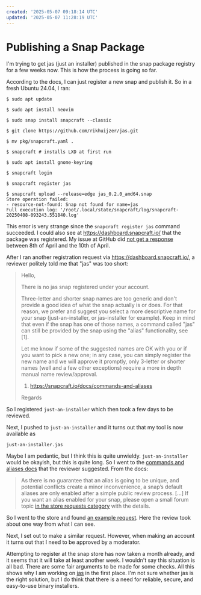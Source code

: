 ```yaml
---
created: '2025-05-07 09:18:14 UTC'
updated: '2025-05-07 11:28:19 UTC'
---
```


# Publishing a Snap Package

I'm trying to get jas (just an installer) published in the snap package registry for a few weeks now. This is how the process is going so far.

According to the docs, I can just register a new snap and publish it.
So in a fresh Ubuntu 24.04, I ran:

```raw
$ sudo apt update

$ sudo apt install neovim

$ sudo snap install snapcraft --classic

$ git clone https://github.com/rikhuijzer/jas.git

$ mv pkg/snapcraft.yaml .

$ snapcraft # installs LXD at first run

$ sudo apt install gnome-keyring

$ snapcraft login

$ snapcraft register jas

$ snapcraft upload --release=edge jas_0.2.0_amd64.snap
Store operation failed:
- resource-not-found: Snap not found for name=jas
Full execution log: '/root/.local/state/snapcraft/log/snapcraft-20250408-093243.551840.log'
```

This error is very strange since the `snapcraft register jas` command succeeded. I could also see at <https://dashboard.snapcraft.io/> that the package was registered. My issue at GitHub did [not get a response](https://github.com/canonical/snapcraft/issues/5382) between 8th of April and the 10th of April.

After I ran another registration request via <https://dashboard.snapcraft.io/>, a reviewer politely told me that "jas" was too short:

> Hello,
>
> There is no jas snap registered under your account.
>
> Three-letter and shorter snap names are too generic and don't provide a good idea of what the snap actually is or does. For that reason, we prefer and suggest you select a more descriptive name for your snap (just-an-installer, or jas-installer for example). Keep in mind that even if the snap has one of those names, a command called "jas" can still be provided by the snap using the "alias" functionality, see [1].
>
> Let me know if some of the suggested names are OK with you or if you want to pick a new one; in any case, you can simply register the new name and we will approve it promptly, only 3-letter or shorter names (well and a few other exceptions) require a more in depth manual name review/approval.
>
> 1. https://snapcraft.io/docs/commands-and-aliases
>
> Regards

So I registered `just-an-installer` which then took a few days to be reviewed.

Next, I pushed to `just-an-installer` and it turns out that my tool is now available as

```raw
just-an-installer.jas
```

Maybe I am pedantic, but I think this is quite unwieldy. `just-an-installer` would be okayish, but this is quite long. So I went to the [commands and aliases docs](https://snapcraft.io/docs/commands-and-aliases) that the reviewer suggested.
From the docs:

> As there is no guarantee that an alias is going to be unique, and potential conflicts create a minor inconvenience, a snap’s default aliases are only enabled after a simple public review process.
> [...]
> If you want an alias enabled for your snap, please open a small forum topic [in the store requests category](https://forum.snapcraft.io/c/store-requests) with the details.

So I went to the store and found [an example request](https://forum.snapcraft.io/t/request-alias-for-genio-tools/46686). Here the review took about one way from what I can see.

Next, I set out to make a similar request.
However, when making an account it turns out that I need to be approved by a moderator.

Attempting to register at the snap store has now taken a month already, and it seems that it will take at least another week.
I wouldn't say this situation is all bad.
There are some fair arguments to be made for some checks.
All this shows why I am working on [jas](https://github.com/rikhuijzer/jas) in the first place.
I'm not sure whether jas is the right solution, but I do think that there is a need for reliable, secure, and easy-to-use binary installers.

